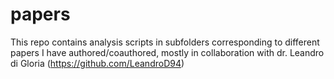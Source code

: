 # papers
This repo contains analysis scripts in subfolders corresponding to different papers I have authored/coauthored, mostly in collaboration with dr. Leandro di Gloria (https://github.com/LeandroD94) 
